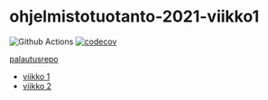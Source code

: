 # ohjelmistotuotanto-2021-viikko1

![Github Actions](https://github.com/Pentza/ohjelmistotuotanto-2021-viikko1/workflows/CI/badge.svg)
[![codecov](https://codecov.io/gh/Pentza/ohjelmistotuotanto-2021-viikko1/branch/main/graph/badge.svg?token=NFQGZR3NWM)](https://codecov.io/gh/Pentza/ohjelmistotuotanto-2021)

[palautusrepo](https://github.com/Pentza/ohjelmistotuotanto-2021)

- [viikko 1](https://github.com/Pentza/ohjelmistotuotanto-2021/tree/main/viikko1)
- [viikko 2](https://github.com/Pentza/ohjelmistotuotanto-2021/tree/main/viikko2)
